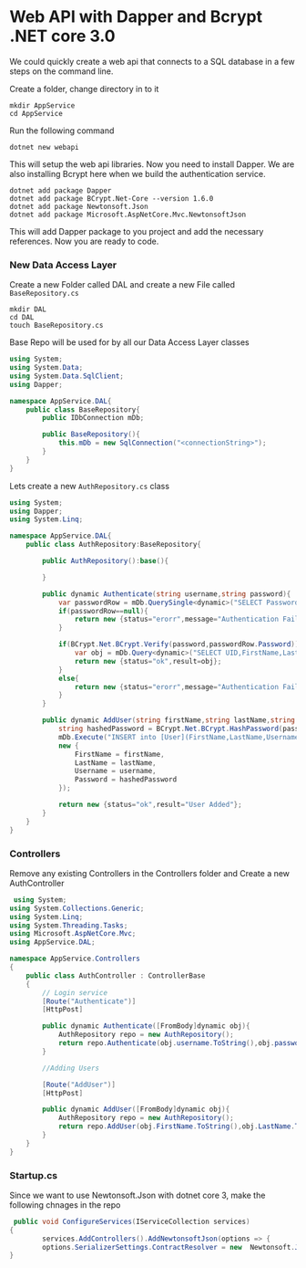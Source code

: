 # Web API with Dapper and Bcrypt .NET core 3.0

We could quickly create a web api that connects to a SQL database in a few steps on the command line.


Create a folder, change directory in to it 
```
mkdir AppService 
cd AppService 
```

Run the following command 

```
dotnet new webapi
```

This will setup the web api libraries. Now you need to install Dapper. We are also installing Bcrypt here when we build the authentication service.

```
dotnet add package Dapper
dotnet add package BCrypt.Net-Core --version 1.6.0
dotnet add package Newtonsoft.Json
dotnet add package Microsoft.AspNetCore.Mvc.NewtonsoftJson
```

This will add Dapper package to you project and add the necessary references. Now you are ready to code.

### New Data Access Layer

Create a new Folder called DAL and create a new File called `BaseRepository.cs`

```
mkdir DAL
cd DAL
touch BaseRepository.cs
```
Base Repo will be used for by all our Data Access Layer classes

```csharp
using System;
using System.Data;
using System.Data.SqlClient;
using Dapper;

namespace AppService.DAL{
    public class BaseRepository{
        public IDbConnection mDb;

        public BaseRepository(){
            this.mDb = new SqlConnection("<connectionString>");
        }
    }
}
```


Lets create a new `AuthRepository.cs` class

```csharp
using System;
using Dapper;
using System.Linq;

namespace AppService.DAL{
    public class AuthRepository:BaseRepository{

        public AuthRepository():base(){

        }

        public dynamic Authenticate(string username,string password){
            var passwordRow = mDb.QuerySingle<dynamic>("SELECT Password from [User] where username=@Username",new {Username=username});
            if(passwordRow==null){
                return new {status="erorr",message="Authentication Failed"};
            }

            if(BCrypt.Net.BCrypt.Verify(password,passwordRow.Password)){
                var obj = mDb.Query<dynamic>("SELECT UID,FirstName,LastName from [User] where Username=@Username",new {Username=username});
                return new {status="ok",result=obj};
            }
            else{
                return new {status="erorr",message="Authentication Failed"};
            }
        }

        public dynamic AddUser(string firstName,string lastName,string username,string password){
            string hashedPassword = BCrypt.Net.BCrypt.HashPassword(password);
            mDb.Execute("INSERT into [User](FirstName,LastName,Username,Password) VALUES (@FirstName,@LastName,@Username,@Password)",
            new {
                FirstName = firstName,
                LastName = lastName,
                Username = username,
                Password = hashedPassword
            });

            return new {status="ok",result="User Added"};
        }
    }
}

```

### Controllers

Remove any existing Controllers in the Controllers folder and Create a new AuthController

```csharp
 using System;
using System.Collections.Generic;
using System.Linq;
using System.Threading.Tasks;
using Microsoft.AspNetCore.Mvc;
using AppService.DAL;

namespace AppService.Controllers
{
    public class AuthController : ControllerBase
    {
        // Login service
        [Route("Authenticate")]
        [HttpPost]

        public dynamic Authenticate([FromBody]dynamic obj){
            AuthRepository repo = new AuthRepository();
            return repo.Authenticate(obj.username.ToString(),obj.password.ToString());
        }

        //Adding Users

        [Route("AddUser")]
        [HttpPost]

        public dynamic AddUser([FromBody]dynamic obj){
            AuthRepository repo = new AuthRepository();
            return repo.AddUser(obj.FirstName.ToString(),obj.LastName.ToString(),obj.username.ToString(),obj.password.ToString());
        }
    }
}

```

### Startup.cs
Since we want to use Newtonsoft.Json with dotnet core 3, make the following chnages in the repo

```csharp
 public void ConfigureServices(IServiceCollection services)
{
        services.AddControllers().AddNewtonsoftJson(options => {
        options.SerializerSettings.ContractResolver = new  Newtonsoft.Json.Serialization.DefaultContractResolver();});
}

```

